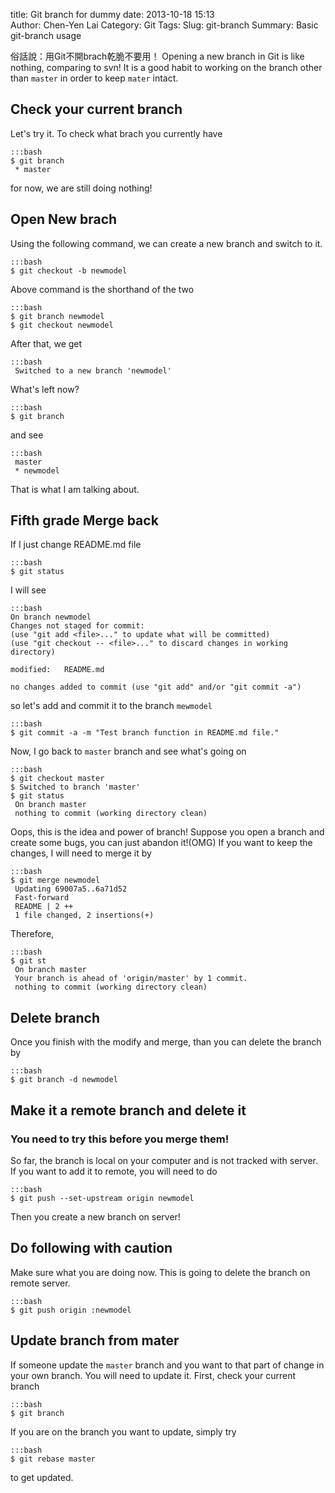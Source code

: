 title: Git branch for dummy
date: 2013-10-18 15:13  
Author: Chen-Yen Lai
Category: Git
Tags: 
Slug: git-branch
Summary: Basic git-branch usage

俗話說：用Git不開brach乾脆不要用！
Opening a new branch in Git is like nothing, comparing to svn! It is a good habit to working on the branch other than `master` in order to keep `mater` intact.
## Check your current branch
Let's try it. To check what brach you currently have

    :::bash
    $ git branch
     * master

for now, we are still doing nothing!

## Open New brach
Using the following command, we can create a new branch and switch to it.

	:::bash
	$ git checkout -b newmodel

Above command is the shorthand of the two

	:::bash
	$ git branch newmodel
    $ git checkout newmodel

After that, we get

	:::bash
     Switched to a new branch 'newmodel'

What's left now?

	:::bash
	$ git branch

and see

    :::bash
     master
     * newmodel

That is what I am talking about.

## Fifth grade Merge back
If I just change README.md file

	:::bash
	$ git status

I will see

    :::bash
    On branch newmodel
    Changes not staged for commit:
    (use "git add <file>..." to update what will be committed)
    (use "git checkout -- <file>..." to discard changes in working directory)

    modified:   README.md

    no changes added to commit (use "git add" and/or "git commit -a")

so let's add and commit it to the branch `mewmodel`

	:::bash
	$ git commit -a -m "Test branch function in README.md file."

Now, I go back to `master` branch and see what's going on

	:::bash
	$ git checkout master
    $ Switched to branch 'master'
    $ git status
     On branch master
     nothing to commit (working directory clean)

Oops, this is the idea and power of branch! Suppose you open a branch and create some bugs, you can just abandon it!(OMG)
If you want to keep the changes, I will need to merge it by

	:::bash
	$ git merge newmodel
     Updating 69007a5..6a71d52
     Fast-forward
     README | 2 ++
     1 file changed, 2 insertions(+)

Therefore,

	:::bash
	$ git st
     On branch master
     Your branch is ahead of 'origin/master' by 1 commit.
     nothing to commit (working directory clean)

## Delete branch
Once you finish with the modify and merge, than you can delete the branch by

	:::bash
	$ git branch -d newmodel

## Make it a remote branch and delete it

### You need to try this before you merge them!
So far, the branch is local on your computer and is not tracked with server.
If you want to add it to remote, you will need to do

	:::bash
	$ git push --set-upstream origin newmodel

Then you create a new branch on server!

## Do following with caution
Make sure what you are doing now. This is going to delete the branch on remote server.

	:::bash
	$ git push origin :newmodel

## Update branch from mater
If someone update the `master` branch and you want to that part of change in your own branch. You will need to update it. First, check your current branch

	:::bash
	$ git branch

If you are on the branch you want to update, simply try

	:::bash
	$ git rebase master

to get updated.